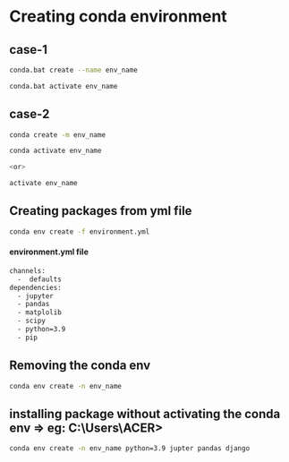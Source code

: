 # Creating conda environment

## case-1

```bash
conda.bat create --name env_name
```

```bash
conda.bat activate env_name
```


## case-2

```bash
conda create -m env_name
```

```bash
conda activate env_name

<or>

activate env_name
```

## Creating packages from yml file

```bash
conda env create -f environment.yml
```
#### environment.yml file

```bash
channels:
  -  defaults
dependencies:
  - jupyter
  - pandas
  - matplolib
  - scipy
  - python=3.9
  - pip

```

## Removing the conda env

```bash
conda env create -n env_name
```

## installing package without activating the conda env => eg: C:\Users\ACER>

```bash
conda env create -n env_name python=3.9 jupter pandas django
```

